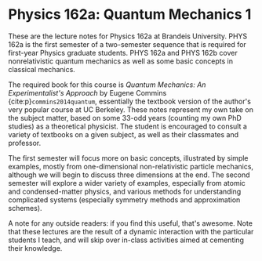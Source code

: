 # Physics 162a: Quantum Mechanics 1

These are the lecture notes for Physics 162a at Brandeis University. PHYS 162a is the first semester of a two-semester sequence that is required for first-year Physics graduate students. PHYS 162a and PHYS 162b cover nonrelativistic quantum mechanics as well as some basic concepts in classical mechanics.

The required book for this course is *Quantum Mechanics: An Experimentalist's Approach* by Eugene Commins {cite:p}`commins2014quantum`, essentially the textbook version of the author's very popular course at UC Berkeley. These notes represent my own take on the subject matter, based on some 33-odd years (counting my own PhD studies) as a theoretical physicist. The student is encouraged to consult a variety of textbooks on a given subject, as well as their classmates and professor.

The first semester will focus more on basic concepts, illustrated by simple examples, mostly from one-dimensional 
non-relativistic particle mechanics, although we will begin to discuss three dimensions at the end. The second semester will explore a wider variety of examples, especially from atomic and condensed-matter physics, and various methods for understanding complicated systems (especially symmetry methods and approximation schemes).

A note for any outside readers: if you find this useful, that's awesome. Note that these lectures are the result of a dynamic interaction with the particular students I teach, and will skip over in-class activities aimed at cementing their knowledge. 

```{tableofcontents}
```

